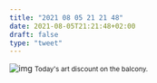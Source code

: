 ```yaml
---
title: "2021 08 05 21 21 48"
date: 2021-08-05T21:21:48+02:00
draft: false
type: "tweet"
---
```

![img](/img/IMG_1624.JPG)
<small>Today's art discount on the balcony.</small>
